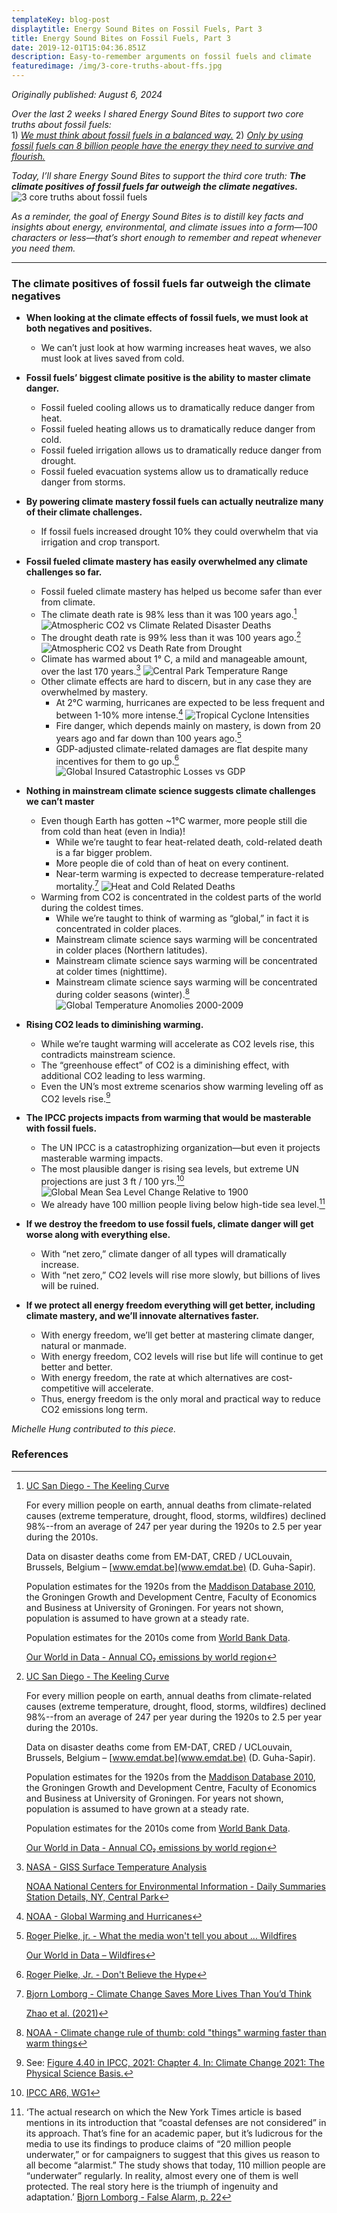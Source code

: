 ```yaml
---
templateKey: blog-post
displaytitle: Energy Sound Bites on Fossil Fuels, Part 3
title: Energy Sound Bites on Fossil Fuels, Part 3
date: 2019-12-01T15:04:36.851Z
description: Easy-to-remember arguments on fossil fuels and climate
featuredimage: /img/3-core-truths-about-ffs.jpg
---
```

_Originally published: August 6, 2024_

_Over the last 2 weeks I shared Energy Sound Bites to support two core truths about fossil fuels:_\
    1) _[We must think about fossil fuels in a balanced way.](https://energytalkingpoints.com/energy-sound-bites-on-fossil-fuels-part-1/)_
    2) _[Only by using fossil fuels can 8 billion people have the energy they need to survive and flourish.](https://energytalkingpoints.com/energy-sound-bites-on-fossil-fuels-part-2/)_

_Today, I’ll share Energy Sound Bites to support the third core truth:_ ***The climate positives of fossil fuels far outweigh the climate negatives.***
    ![3 core truths about fossil fuels](/img/3-core-truths-energy-sound-bites.png)

_As a reminder, the goal of Energy Sound Bites is to distill key facts and insights about energy, environmental, and climate issues into a form—100 characters or less—that’s short enough to remember and repeat whenever you need them._

___________________________________________

### The climate positives of fossil fuels far outweigh the climate negatives

- **When looking at the climate effects of fossil fuels, we must look at both negatives and positives.**
    - We can’t just look at how warming increases heat waves, we also must look at lives saved from cold.

- **Fossil fuels’ biggest climate positive is the ability to master climate danger.**
    - Fossil fueled cooling allows us to dramatically reduce danger from heat.
    - Fossil fueled heating allows us to dramatically reduce danger from cold.
    - Fossil fueled irrigation allows us to dramatically reduce danger from drought.
    - Fossil fueled evacuation systems allow us to dramatically reduce danger from storms.

- **By powering climate mastery fossil fuels can actually neutralize many of their climate challenges.**
    - If fossil fuels increased drought 10% they could overwhelm that via irrigation and crop transport.

- **Fossil fueled climate mastery has easily overwhelmed any climate challenges so far.**
    - Fossil fueled climate mastery has helped us become safer than ever from climate.
    - The climate death rate is 98% less than it was 100 years ago.[^1]
    ![Atmospheric CO2 vs Climate Related Disaster Deaths](/img/3-atmospheric-co2-climate-deaths.jpg)
    - The drought death rate is 99% less than it was 100 years ago.[^2]
    ![Atmospheric CO2 vs Death Rate from Drought](/img/co2-vs-death-from-drought.jpg)
    - Climate has warmed about 1° C, a mild and manageable amount, over the last 170 years.[^3]
    ![Central Park Temperature Range](/img/central-park-temp.jpg)
    - Other climate effects are hard to discern, but in any case they are overwhelmed by mastery.
        - At 2°C warming, hurricanes are expected to be less frequent and between 1-10% more intense.[^4]
        ![Tropical Cyclone Intensities](/img/tropical-cyclone-intensities.jpg)
        - Fire danger, which depends mainly on mastery, is down from 20 years ago and far down than 100 years ago.[^5]
        - GDP-adjusted climate-related damages are flat despite many incentives for them to go up.[^6]
        ![Global Insured Catastrophic Losses vs GDP](/img/image-3-global-insured-catastrophe-losses.jpg)

- **Nothing in mainstream climate science suggests climate challenges we can’t master**
    - Even though Earth has gotten ~1°C warmer, more people still die from cold than heat (even in India)!
        - While we’re taught to fear heat-related death, cold-related death is a far bigger problem.
        - More people die of cold than of heat on every continent.
        - Near-term warming is expected to decrease temperature-related mortality.[^7]
        ![Heat and Cold Related Deaths](/img/heat-and-cold-related-deaths-2000-2019-as-a-percentage-of-all-global-deaths.jpg)
    - Warming from CO2 is concentrated in the coldest parts of the world during the coldest times.
        - While we’re taught to think of warming as “global,” in fact it is concentrated in colder places.
        - Mainstream climate science says warming will be concentrated in colder places (Northern latitudes).
        - Mainstream climate science says warming will be concentrated at colder times (nighttime).
        - Mainstream climate science says warming will be concentrated during colder seasons (winter).[^8]
        ![Global Temperature Anomolies 2000-2009](/img/global-temperature-anomalies-2000-2009.jpg)

- **Rising CO2 leads to diminishing warming.**
    - While we’re taught warming will accelerate as CO2 levels rise, this contradicts mainstream science.
    - The “greenhouse effect” of CO2 is a diminishing effect, with additional CO2 leading to less warming.
    - Even the UN’s most extreme scenarios show warming leveling off as CO2 levels rise.[^9]

- **The IPCC projects impacts from warming that would be masterable with fossil fuels.**
    - The UN IPCC is a catastrophizing organization—but even it projects masterable warming impacts.
    - The most plausible danger is rising sea levels, but extreme UN projections are just 3 ft / 100 yrs.[^10]
    ![Global Mean Sea Level Change Relative to 1900](/img/global-mean-sea-level-change-relative-to-1900.jpg)
    - We already have 100 million people living below high-tide sea level.[^11]

- **If we destroy the freedom to use fossil fuels, climate danger will get worse along with everything else.**
    - With “net zero,” climate danger of all types will dramatically increase.
    - With “net zero,” CO2 levels will rise more slowly, but billions of lives will be ruined.

- **If we protect all energy freedom everything will get better, including climate mastery, and we’ll innovate alternatives faster.**
    - With energy freedom, we’ll get better at mastering climate danger, natural or manmade.
    - With energy freedom, CO2 levels will rise but life will continue to get better and better.
    - With energy freedom, the rate at which alternatives are cost-competitive will accelerate.
    - Thus, energy freedom is the only moral and practical way to reduce CO2 emissions long term.

_Michelle Hung contributed to this piece._


### References

[^1]: 
    [UC San Diego - The Keeling Curve]( https://keelingcurve.ucsd.edu/)

    For every million people on earth, annual deaths from climate-related causes (extreme temperature, drought, flood, storms, wildfires) declined 98%--from an average of 247 per year during the 1920s to 2.5 per year during the 2010s.

    Data on disaster deaths come from EM-DAT, CRED / UCLouvain, Brussels, Belgium – [www.emdat.be](www.emdat.be) (D. Guha-Sapir).

    Population estimates for the 1920s from the [Maddison Database 2010](https://www.rug.nl/ggdc/historicaldevelopment/maddison/releases/maddison-database-2010), the Groningen Growth and Development Centre, Faculty of Economics and Business at University of Groningen. For years not shown, population is assumed to have grown at a steady rate.

    Population estimates for the 2010s come from [World Bank Data](https://data.worldbank.org/indicator/SP.POP.TOTL).

    [Our World in Data - Annual CO₂ emissions by world region](https://ourworldindata.org/grapher/annual-co-emissions-by-region)

[^2]: 
    [UC San Diego - The Keeling Curve]( https://keelingcurve.ucsd.edu/)

    For every million people on earth, annual deaths from climate-related causes (extreme temperature, drought, flood, storms, wildfires) declined 98%--from an average of 247 per year during the 1920s to 2.5 per year during the 2010s.

    Data on disaster deaths come from EM-DAT, CRED / UCLouvain, Brussels, Belgium – [www.emdat.be](www.emdat.be) (D. Guha-Sapir).

    Population estimates for the 1920s from the [Maddison Database 2010](https://www.rug.nl/ggdc/historicaldevelopment/maddison/releases/maddison-database-2010), the Groningen Growth and Development Centre, Faculty of Economics and Business at University of Groningen. For years not shown, population is assumed to have grown at a steady rate.

    Population estimates for the 2010s come from [World Bank Data](https://data.worldbank.org/indicator/SP.POP.TOTL).

    [Our World in Data - Annual CO₂ emissions by world region](https://ourworldindata.org/grapher/annual-co-emissions-by-region)

[^3]: 
    [NASA - GISS Surface Temperature Analysis](https://data.giss.nasa.gov/gistemp/)

    [NOAA National Centers for Environmental Information - Daily Summaries Station Details, NY, Central Park](https://www.ncdc.noaa.gov/cdo-web/datasets/GHCND/stations/GHCND:USW00094728/detail)

[^4]: [NOAA - Global Warming and Hurricanes](https://www.gfdl.noaa.gov/global-warming-and-hurricanes/)

[^5]: 
    [Roger Pielke, jr. - What the media won't tell you about ... Wildfires](https://rogerpielkejr.substack.com/p/what-the-media-wont-tell-you-about-783)

    [Our World in Data – Wildfires](https://ourworldindata.org/wildfires)

[^6]: [Roger Pielke, Jr. - Don't Believe the Hype](https://rogerpielkejr.substack.com/p/dont-believe-the-hype) 

[^7]: 
    [Bjorn Lomborg - Climate Change Saves More Lives Than You’d Think](https://www.wsj.com/articles/climate-change-heat-cold-deaths-medical-journal-health-risk-energy-cost-fossil-fuels-11631741045)

    [Zhao et al. (2021)](https://www.thelancet.com/journals/lanplh/article/PIIS2542-5196(21)00081-4/fulltext)

[^8]: [NOAA - Climate change rule of thumb: cold "things" warming faster than warm things](https://www.climate.gov/news-features/blogs/beyond-data/climate-change-rule-thumb-cold-things-warming-faster-warm-things)

[^9]: See: [Figure 4.40 in IPCC, 2021: Chapter 4. In: Climate Change 2021: The Physical Science Basis.](https://www.climate.gov/news-features/blogs/beyond-data/climate-change-rule-thumb-cold-things-warming-faster-warm-things)

[^10]: [IPCC AR6, WG1](https://www.ipcc.ch/report/ar6/wg1/)

[^11]: 
    ‘The actual research on which the New York Times article is based mentions in its introduction that “coastal defenses are not considered” in its approach. That’s fine for an academic paper, but it’s ludicrous for the media to use its findings to produce claims of “20 million people underwater,” or for campaigners to suggest that this gives us reason to all become “alarmist.” The study shows that today, 110 million people are “underwater” regularly. In reality, almost every one of them is well protected. The real story here is the triumph of ingenuity and adaptation.’
    [Bjorn Lomborg - False Alarm, p. 22](https://www.amazon.de/dp/1541647467?ref=cm_sw_r_cp_ud_dp_CZ3A4NXATZA2WT59Q99Q&ref_=cm_sw_r_cp_ud_dp_CZ3A4NXATZA2WT59Q99Q&social_share=cm_sw_r_cp_ud_dp_CZ3A4NXATZA2WT59Q99Q)